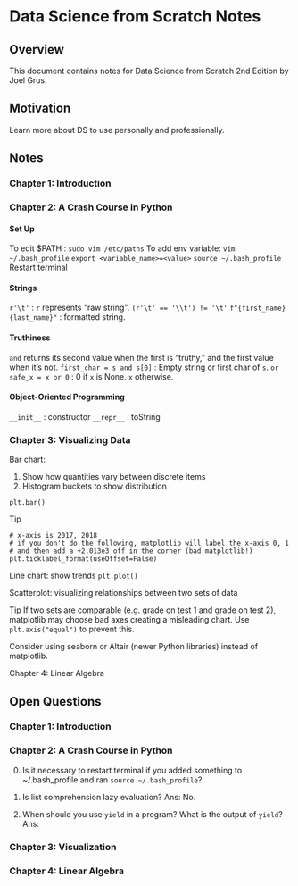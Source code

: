# Data Science from Scratch Notes

## Overview
This document contains notes for Data Science from Scratch 2nd Edition by Joel Grus.

## Motivation
Learn more about DS to use personally and professionally.

## Notes
### Chapter 1: Introduction

### Chapter 2: A Crash Course in Python
#### Set Up
To edit $PATH : `sudo vim /etc/paths`
To add env variable:
`vim ~/.bash_profile`
<in bash profile>
`export <variable_name>=<value>`
<exit vim>
`source ~/.bash_profile`
Restart terminal

#### Strings
`r'\t'` : `r` represents "raw string". `(r'\t' == '\\t') != '\t'`
`f"{first_name} {last_name}"` : formatted string.

#### Truthiness
`and` returns its second value when the first is “truthy,” and the first value when it’s not.
`first_char = s and s[0]` : Empty string or first char of `s`.
`or` 
`safe_x = x or 0` :  0 if `x` is None. `x` otherwise.

#### Object-Oriented Programming
`__init__` : constructor
`__repr__` : toString

### Chapter 3: Visualizing Data
Bar chart: 
1. Show how quantities vary between discrete items
2. Histogram buckets to show distribution

`plt.bar()`

Tip
```
# x-axis is 2017, 2018
# if you don't do the following, matplotlib will label the x-axis 0, 1
# and then add a +2.013e3 off in the corner (bad matplotlib!)
plt.ticklabel_format(useOffset=False)
```

Line chart: show trends
`plt.plot()`

Scatterplot: visualizing relationships between two sets of data

Tip
If two sets are comparable (e.g. grade on test 1 and grade on test 2), matplotlib may choose bad axes creating a misleading chart. Use `plt.axis("equal")` to prevent this.

Consider using seaborn or Altair (newer Python libraries) instead of matplotlib.

Chapter 4: Linear Algebra


## Open Questions
### Chapter 1: Introduction

### Chapter 2: A Crash Course in Python
0. Is it necessary to restart terminal if you added something to ~/.bash_profile and ran `source ~/.bash_profile`?

1. Is list comprehension lazy evaluation?
Ans: No.

2. When should you use `yield` in a program? What is the output of `yield`? 
Ans:

### Chapter 3: Visualization

### Chapter 4: Linear Algebra






